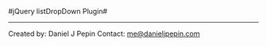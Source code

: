 #jQuery listDropDown Plugin#

*********************************************************
Created by: Daniel J Pepin
Contact:    me@danieljpepin.com


